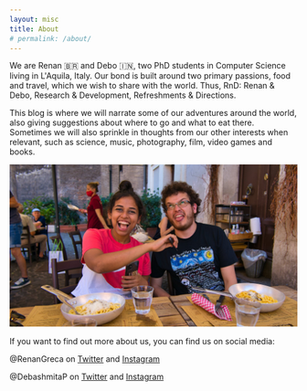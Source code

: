 ```yaml
---
layout: misc
title: About
# permalink: /about/
---
```


We are Renan 🇧🇷 and Debo 🇮🇳, two PhD students in Computer Science living in L'Aquila, Italy. Our bond is built around two primary passions, food and travel, which we wish to share with the world. Thus, RnD: Renan & Debo, Research & Development, Refreshments & Directions.

This blog is where we will narrate some of our adventures around the world, also giving suggestions about where to go and what to eat there. Sometimes we will also sprinkle in thoughts from our other interests when relevant, such as science, music, photography, film, video games and books.

![R&D](../assets/img/rnd.jpeg)

If you want to find out more about us, you can find us on social media:

@RenanGreca on [Twitter](https://twitter.com/RenanGreca) and [Instagram](https://instagram.com/RenanGreca)

@DebashmitaP on [Twitter](https://twitter.com/DebashmitaP) and [Instagram](https://instagram.com/DebashmitaP)
